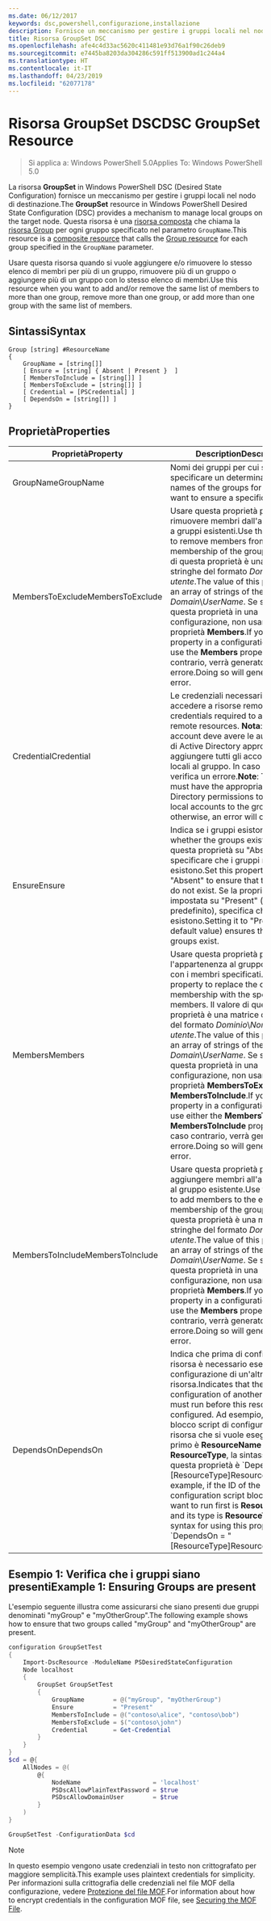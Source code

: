 ```yaml
---
ms.date: 06/12/2017
keywords: dsc,powershell,configurazione,installazione
description: Fornisce un meccanismo per gestire i gruppi locali nel nodo di destinazione.
title: Risorsa GroupSet DSC
ms.openlocfilehash: afe4c4d33ac5620c411481e93d76a1f90c26deb9
ms.sourcegitcommit: e7445ba8203da304286c591ff513900ad1c244a4
ms.translationtype: HT
ms.contentlocale: it-IT
ms.lasthandoff: 04/23/2019
ms.locfileid: "62077178"
---
```

# <a name="dsc-groupset-resource"></a><span data-ttu-id="8144d-104">Risorsa GroupSet DSC</span><span class="sxs-lookup"><span data-stu-id="8144d-104">DSC GroupSet Resource</span></span>

> <span data-ttu-id="8144d-105">Si applica a: Windows PowerShell 5.0</span><span class="sxs-lookup"><span data-stu-id="8144d-105">Applies To: Windows PowerShell 5.0</span></span>

<span data-ttu-id="8144d-106">La risorsa **GroupSet** in Windows PowerShell DSC (Desired State Configuration) fornisce un meccanismo per gestire i gruppi locali nel nodo di destinazione.</span><span class="sxs-lookup"><span data-stu-id="8144d-106">The **GroupSet** resource in Windows PowerShell Desired State Configuration (DSC) provides a mechanism to manage local groups on the target node.</span></span> <span data-ttu-id="8144d-107">Questa risorsa è una [risorsa composta](../../../resources/authoringResourceComposite.md) che chiama la [risorsa Group](groupResource.md) per ogni gruppo specificato nel parametro `GroupName`.</span><span class="sxs-lookup"><span data-stu-id="8144d-107">This resource is a [composite resource](../../../resources/authoringResourceComposite.md) that calls the [Group resource](groupResource.md) for each group specified in the `GroupName` parameter.</span></span>

<span data-ttu-id="8144d-108">Usare questa risorsa quando si vuole aggiungere e/o rimuovere lo stesso elenco di membri per più di un gruppo, rimuovere più di un gruppo o aggiungere più di un gruppo con lo stesso elenco di membri.</span><span class="sxs-lookup"><span data-stu-id="8144d-108">Use this resource when you want to add and/or remove the same list of members to more than one group, remove more than one group, or add more than one group with the same list of members.</span></span>

## <a name="syntax"></a><span data-ttu-id="8144d-109">Sintassi</span><span class="sxs-lookup"><span data-stu-id="8144d-109">Syntax</span></span>

```
Group [string] #ResourceName
{
    GroupName = [string[]]
    [ Ensure = [string] { Absent | Present }  ]
    [ MembersToInclude = [string[]] ]
    [ MembersToExclude = [string[]] ]
    [ Credential = [PSCredential] ]
    [ DependsOn = [string[]] ]
}
```

## <a name="properties"></a><span data-ttu-id="8144d-110">Proprietà</span><span class="sxs-lookup"><span data-stu-id="8144d-110">Properties</span></span>

|  <span data-ttu-id="8144d-111">Proprietà</span><span class="sxs-lookup"><span data-stu-id="8144d-111">Property</span></span>  |  <span data-ttu-id="8144d-112">Description</span><span class="sxs-lookup"><span data-stu-id="8144d-112">Description</span></span>   |
|---|---|
| <span data-ttu-id="8144d-113">GroupName</span><span class="sxs-lookup"><span data-stu-id="8144d-113">GroupName</span></span>| <span data-ttu-id="8144d-114">Nomi dei gruppi per cui si vuole specificare un determinato stato.</span><span class="sxs-lookup"><span data-stu-id="8144d-114">The names of the groups for which you want to ensure a specific state.</span></span>|
| <span data-ttu-id="8144d-115">MembersToExclude</span><span class="sxs-lookup"><span data-stu-id="8144d-115">MembersToExclude</span></span>| <span data-ttu-id="8144d-116">Usare questa proprietà per rimuovere membri dall'appartenenza a gruppi esistenti.</span><span class="sxs-lookup"><span data-stu-id="8144d-116">Use this property to remove members from the existing membership of the groups.</span></span> <span data-ttu-id="8144d-117">Il valore di questa proprietà è una matrice di stringhe del formato *Dominio*\\*Nome utente*.</span><span class="sxs-lookup"><span data-stu-id="8144d-117">The value of this property is an array of strings of the form *Domain*\\*UserName*.</span></span> <span data-ttu-id="8144d-118">Se si imposta questa proprietà in una configurazione, non usare la proprietà **Members**.</span><span class="sxs-lookup"><span data-stu-id="8144d-118">If you set this property in a configuration, do not use the **Members** property.</span></span> <span data-ttu-id="8144d-119">In caso contrario, verrà generato un errore.</span><span class="sxs-lookup"><span data-stu-id="8144d-119">Doing so will generate an error.</span></span>|
| <span data-ttu-id="8144d-120">Credential</span><span class="sxs-lookup"><span data-stu-id="8144d-120">Credential</span></span>| <span data-ttu-id="8144d-121">Le credenziali necessarie per accedere a risorse remote.</span><span class="sxs-lookup"><span data-stu-id="8144d-121">The credentials required to access remote resources.</span></span> <span data-ttu-id="8144d-122">**Nota**: questo account deve avere le autorizzazioni di Active Directory appropriate per aggiungere tutti gli account non locali al gruppo. In caso contrario, si verifica un errore.</span><span class="sxs-lookup"><span data-stu-id="8144d-122">**Note**: This account must have the appropriate Active Directory permissions to add all non-local accounts to the group; otherwise, an error will occur.</span></span>
| <span data-ttu-id="8144d-123">Ensure</span><span class="sxs-lookup"><span data-stu-id="8144d-123">Ensure</span></span>| <span data-ttu-id="8144d-124">Indica se i gruppi esistono.</span><span class="sxs-lookup"><span data-stu-id="8144d-124">Indicates whether the groups exist.</span></span> <span data-ttu-id="8144d-125">Impostare questa proprietà su "Absent" per specificare che i gruppi non esistono.</span><span class="sxs-lookup"><span data-stu-id="8144d-125">Set this property to "Absent" to ensure that the groups do not exist.</span></span> <span data-ttu-id="8144d-126">Se la proprietà è impostata su "Present" (valore predefinito), specifica che i gruppi esistono.</span><span class="sxs-lookup"><span data-stu-id="8144d-126">Setting it to "Present" (the default value) ensures that the groups exist.</span></span>|
| <span data-ttu-id="8144d-127">Members</span><span class="sxs-lookup"><span data-stu-id="8144d-127">Members</span></span>| <span data-ttu-id="8144d-128">Usare questa proprietà per sostituire l'appartenenza al gruppo corrente con i membri specificati.</span><span class="sxs-lookup"><span data-stu-id="8144d-128">Use this property to replace the current group membership with the specified members.</span></span> <span data-ttu-id="8144d-129">Il valore di questa proprietà è una matrice di stringhe del formato *Dominio*\\*Nome utente*.</span><span class="sxs-lookup"><span data-stu-id="8144d-129">The value of this property is an array of strings of the form *Domain*\\*UserName*.</span></span> <span data-ttu-id="8144d-130">Se si imposta questa proprietà in una configurazione, non usare la proprietà **MembersToExclude** o **MembersToInclude**.</span><span class="sxs-lookup"><span data-stu-id="8144d-130">If you set this property in a configuration, do not use either the **MembersToExclude** or **MembersToInclude** property.</span></span> <span data-ttu-id="8144d-131">In caso contrario, verrà generato un errore.</span><span class="sxs-lookup"><span data-stu-id="8144d-131">Doing so will generate an error.</span></span>|
| <span data-ttu-id="8144d-132">MembersToInclude</span><span class="sxs-lookup"><span data-stu-id="8144d-132">MembersToInclude</span></span>| <span data-ttu-id="8144d-133">Usare questa proprietà per aggiungere membri all'appartenenza al gruppo esistente.</span><span class="sxs-lookup"><span data-stu-id="8144d-133">Use this property to add members to the existing membership of the group.</span></span> <span data-ttu-id="8144d-134">Il valore di questa proprietà è una matrice di stringhe del formato *Dominio*\\*Nome utente*.</span><span class="sxs-lookup"><span data-stu-id="8144d-134">The value of this property is an array of strings of the form *Domain*\\*UserName*.</span></span> <span data-ttu-id="8144d-135">Se si imposta questa proprietà in una configurazione, non usare la proprietà **Members**.</span><span class="sxs-lookup"><span data-stu-id="8144d-135">If you set this property in a configuration, do not use the **Members** property.</span></span> <span data-ttu-id="8144d-136">In caso contrario, verrà generato un errore.</span><span class="sxs-lookup"><span data-stu-id="8144d-136">Doing so will generate an error.</span></span>|
| <span data-ttu-id="8144d-137">DependsOn</span><span class="sxs-lookup"><span data-stu-id="8144d-137">DependsOn</span></span> | <span data-ttu-id="8144d-138">Indica che prima di configurare la risorsa è necessario eseguire la configurazione di un'altra risorsa.</span><span class="sxs-lookup"><span data-stu-id="8144d-138">Indicates that the configuration of another resource must run before this resource is configured.</span></span> <span data-ttu-id="8144d-139">Ad esempio, se l'ID del blocco script di configurazione della risorsa che si vuole eseguire per primo è __ResourceName__ e il tipo è __ResourceType__, la sintassi per usare questa proprietà è \`DependsOn = "[ResourceType]ResourceName"\`\`.</span><span class="sxs-lookup"><span data-stu-id="8144d-139">For example, if the ID of the resource configuration script block that you want to run first is __ResourceName__ and its type is __ResourceType__, the syntax for using this property is \`DependsOn = "[ResourceType]ResourceName"\`\`.</span></span>|

## <a name="example-1-ensuring-groups-are-present"></a><span data-ttu-id="8144d-140">Esempio 1: Verifica che i gruppi siano presenti</span><span class="sxs-lookup"><span data-stu-id="8144d-140">Example 1: Ensuring Groups are present</span></span>

<span data-ttu-id="8144d-141">L'esempio seguente illustra come assicurarsi che siano presenti due gruppi denominati "myGroup" e "myOtherGroup".</span><span class="sxs-lookup"><span data-stu-id="8144d-141">The following example shows how to ensure that two groups called "myGroup" and "myOtherGroup" are present.</span></span>

```powershell
configuration GroupSetTest
{
    Import-DscResource -ModuleName PSDesiredStateConfiguration
    Node localhost
    {
        GroupSet GroupSetTest
        {
            GroupName        = @("myGroup", "myOtherGroup")
            Ensure           = "Present"
            MembersToInclude = @("contoso\alice", "contoso\bob")
            MembersToExclude = $("contoso\john")
            Credential       = Get-Credential
        }
    }
}
$cd = @{
    AllNodes = @(
        @{
            NodeName                    = 'localhost'
            PSDscAllowPlainTextPassword = $true
            PSDscAllowDomainUser        = $true
        }
    )
}

GroupSetTest -ConfigurationData $cd
```

> [!NOTE]
> <span data-ttu-id="8144d-142">In questo esempio vengono usate credenziali in testo non crittografato per maggiore semplicità.</span><span class="sxs-lookup"><span data-stu-id="8144d-142">This example uses plaintext credentials for simplicity.</span></span> <span data-ttu-id="8144d-143">Per informazioni sulla crittografia delle credenziali nel file MOF della configurazione, vedere [Protezione del file MOF](../../../pull-server/secureMOF.md).</span><span class="sxs-lookup"><span data-stu-id="8144d-143">For information about how to encrypt credentials in the configuration MOF file, see [Securing the MOF File](../../../pull-server/secureMOF.md).</span></span>
